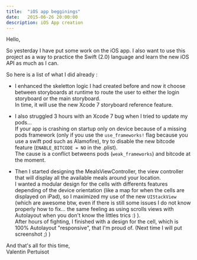 ```yaml
---
title:  "iOS app begginings"
date:   2015-06-26 20:00:00
description: iOS App creation
---
```


Hello,

So yesterday I have put some work on the iOS app. I also want to use this project as a way to practice the Swift (2.0) language and learn the new iOS API as much as I can.

So here is a list of what I did already :
  
* I enhanced the skeletton logic I had created before and now it choose between storyboards at runtime to route the user to either the login storyboard or the main storyboard.  
   In time, it will use the new Xcode 7 storyboard reference feature.

* I also struggled 3 hours with an Xcode 7 bug when I tried to update my pods...  
   If your app is crashing on startup only on device because of a missing pods framework (only if you use the `use_frameworks!` flag because you use a swift pod such as Alamofire), try to disable the new bitcode feature (`ENABLE_BITCODE = NO` in the .plist).  
   The cause is a conflict betweens pods (`weak_frameworks`) and bitcode at the moment.  

* Then I started designing the MealsViewController, the view controller that will display all the available meals around your location.  
   I wanted a modular design for the cells with differents features depending of the device orientation (like a map for when the cells are displayed on iPad), so I maximized my use of the new `UIStackView` (which are awesome btw, even if there is still some issues I do not know properly how to fix... the same feeling as using scrolls views with Autolayout when you don't know the littles trics :) ).  
   After hours of fighting, I finished with a design for the cell, which is 100% Autolayout "responsive", that I'm proud of. (Next time I will put screenshot ;) )
  
  
And that's all for this time,  
Valentin Pertuisot  